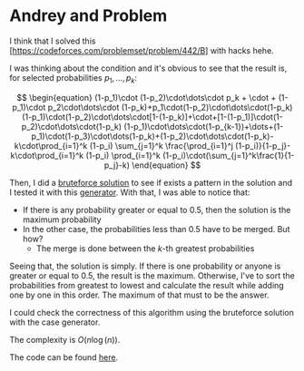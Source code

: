 # Andrey and Problem

I think that I solved this [https://codeforces.com/problemset/problem/442/B] with hacks hehe.

I was thinking about the condition and it's obvious to see that the result is, for selected probabilities $p_1,\dots, p_k$:

$$
\begin{equation}
(1-p_1)\cdot (1-p_2)\cdot\dots\cdot p_k + \cdot + (1-p_1)\cdot p_2\cdot\dots\cdot (1-p_k)+p_1\cdot(1-p_2)\cdot\dots\cdot(1-p_k)
(1-p_1)\cdot(1-p_2)\cdot\dots\cdot[1-(1-p_k)]+\cdot+[1-(1-p_1)]\cdot(1-p_2)\cdot\dots\cdot(1-p_k)
(1-p_1)\cdot\dots\cdot(1-p_{k-1})+\dots+(1-p_1)\cdot(1-p_3)\cdot\dots(1-p_k)+(1-p_2)\cdot\dots\cdot(1-p_k)-k\cdot\prod_{i=1}^k (1-p_i)
\sum_{j=1}^k \frac{\prod_{i=1}^j (1-p_i)}{1-p_j}-k\cdot\prod_{i=1}^k (1-p_i)
\prod_{i=1}^k (1-p_i)\cdot(\sum_{j=1}^k\frac{1}{1-p_j}-k)
\end{equation}
$$

Then, I did a [bruteforce solution](./solution.cpp) to see if exists a pattern in the solution and I tested it with this [generator](./gen.py).
With that, I was able to notice that:

- If there is any probability greater or equal to $0.5$, then the solution is the maximum probability
- In the other case, the probabilities less than $0.5$ have to be merged. But how?
  - The merge is done between the $k$-th greatest probabilities

Seeing that, the solution is simply.
If there is one probability or anyone is greater or equal to $0.5$, the result is the maximum.
Otherwise, I've to sort the probabilities from greatest to lowest and calculate the result while adding one by one in this order.
The maximum of that must to be the answer.

I could check the correctness of this algorithm using the bruteforce solution with the case generator.

The complexity is $O(n\log(n))$.

The code can be found [here](./solution.cpp).
